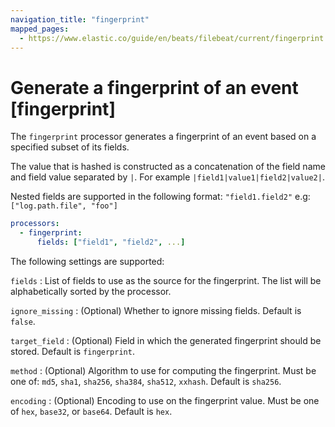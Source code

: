 ```yaml
---
navigation_title: "fingerprint"
mapped_pages:
  - https://www.elastic.co/guide/en/beats/filebeat/current/fingerprint.html
---
```


# Generate a fingerprint of an event [fingerprint]


The `fingerprint` processor generates a fingerprint of an event based on a specified subset of its fields.

The value that is hashed is constructed as a concatenation of the field name and field value separated by `|`. For example `|field1|value1|field2|value2|`.

Nested fields are supported in the following format: `"field1.field2"` e.g: `["log.path.file", "foo"]`

```yaml
processors:
  - fingerprint:
      fields: ["field1", "field2", ...]
```

The following settings are supported:

`fields`
:   List of fields to use as the source for the fingerprint. The list will be alphabetically sorted by the processor.

`ignore_missing`
:   (Optional) Whether to ignore missing fields. Default is `false`.

`target_field`
:   (Optional) Field in which the generated fingerprint should be stored. Default is `fingerprint`.

`method`
:   (Optional) Algorithm to use for computing the fingerprint. Must be one of: `md5`, `sha1`, `sha256`, `sha384`, `sha512`, `xxhash`. Default is `sha256`.

`encoding`
:   (Optional) Encoding to use on the fingerprint value. Must be one of `hex`, `base32`, or `base64`. Default is `hex`.

